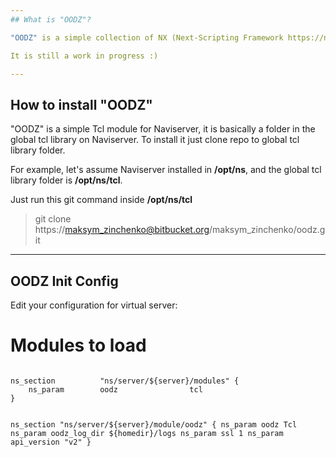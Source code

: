 ```yaml
---
## What is "OODZ"?

"OODZ" is a simple collection of NX (Next-Scripting Framework https://next-scripting.org/xowiki/) object oriented classes for developing the RestFull APIs and Web Applications using Tcl and Naviserver.

It is still a work in progress :)

---
```

## How to install "OODZ"

"OODZ" is a simple Tcl module for Naviserver, it is basically a folder in the global tcl library on Naviserver.
To install it just clone repo to global tcl library folder.

For example, let's assume Naviserver installed in **/opt/ns**, and the global tcl library folder is **/opt/ns/tcl**. 

Just run this git command inside **/opt/ns/tcl**

> git clone https://maksym_zinchenko@bitbucket.org/maksym_zinchenko/oodz.git

---
## OODZ Init Config

Edit your configuration for virtual server:

# Modules to load
<code tcl>
ns_section			"ns/server/${server}/modules" {
	ns_param		oodz				tcl
}

ns_section			"ns/server/${server}/module/oodz" {
	ns_param		oodz					Tcl
	ns_param		oodz_log_dir			${homedir}/logs
	ns_param		ssl						1
	ns_param		api_version				"v2"
}
</code>